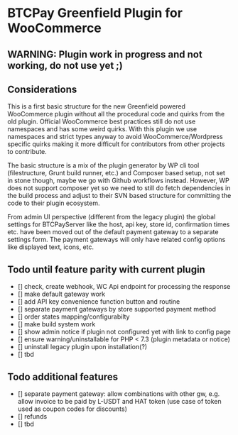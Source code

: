 # BTCPay Greenfield Plugin for WooCommerce

## WARNING: Plugin work in progress and not working, do not use yet ;)


## Considerations

This is a first basic structure for the new Greenfield powered WooCommerce plugin without all the procedural code and quirks from the old plugin. Official WooCommerce best practices still do not use namespaces and has some weird quirks. With this plugin we use namespaces and strict types anyway to avoid WooCommerce/Wordpress specific quirks making it more difficult for contributors from other projects to contribute.

The basic structure is a mix of the plugin generator by WP cli tool (filestructure, Grunt build runner, etc.) and Composer based setup, not set in stone though, maybe we go with Github workflows instead. However, WP does not support composer yet so we need to still do fetch dependencies in the build process and adjust to their SVN based structure for committing the code to their plugin ecosystem.

From admin UI perspective (different from the legacy plugin) the global settings for BTCPayServer like the host, api key, store id, confirmation times etc. have been moved out of the default payment gateway to a separate settings form. The payment gateways will only have related config options like displayed text, icons, etc.

## Todo until feature parity with current plugin
- [] check, create webhook, WC Api endpoint for processing the response
- [] make default gateway work
- [] add API key convenience function button and routine
- [] separate payment gateways by store supported payment method
- [] order states mapping/configurabilty
- [] make build system work
- [] show admin notice if plugin not configured yet with link to config page
- [] ensure warning/uninstallable for PHP < 7.3 (plugin metadata or notice)
- [] uninstall legacy plugin upon installation(?)
- [] tbd

## Todo additional features
- [] separate payment gateway: allow combinations with other gw, e.g. allow invoice to be paid by L-USDT and HAT token (use case of token used as coupon codes for discounts)
- [] refunds
- [] tbd

